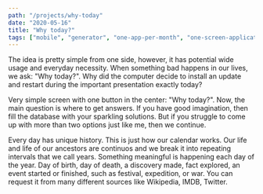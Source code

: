 ```yaml
---
path: "/projects/why-today"
date: "2020-05-16"
title: "Why today?"
tags: ["mobile", "generator", "one-app-per-month", "one-screen-application", "one-button-application"]
---
```


The idea is pretty simple from one side, however, it has potential wide usage and everyday necessity. When something bad happens in our lives, we ask: "Why today?". Why did the computer decide to install an update and restart during the important presentation exactly today?

Very simple screen with one button in the center: "Why today?". 
Now, the main question is where to get answers. If you have good imagination, then fill the database with your sparkling solutions. But if you struggle to come up with more than two options just like me, then we continue.

Every day has unique history. This is just how our calendar works. Our life and life of our ancestors are continuos and we break it into repeating intervals that we call years. Something meaningful is happening each day of the year. Day of birth, day of death, a discovery made, fact explored, an event started or finished, such as festival, expedition, or war.
You can request it from many different sources like Wikipedia, IMDB, Twitter.
